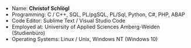 - Name:        **Christof Schlögl**
- Programming: C / C++, SQL,  PL/pgSQL, PL/Sql, Python, C#, PHP, ABAP
- Code Editor: Sublime Text / Visual Studio Code
- Employed at: University of Applied Sciences Amberg-Weiden (Studienbüro)
- Operating Systems: Linux / Unix, Windows NT (Windows 10)
